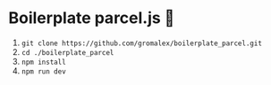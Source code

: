 # Boilerplate parcel.js 🚀

1. `git clone https://github.com/gromalex/boilerplate_parcel.git`
2. `cd ./boilerplate_parcel`
3. `npm install`
4. `npm run dev`
